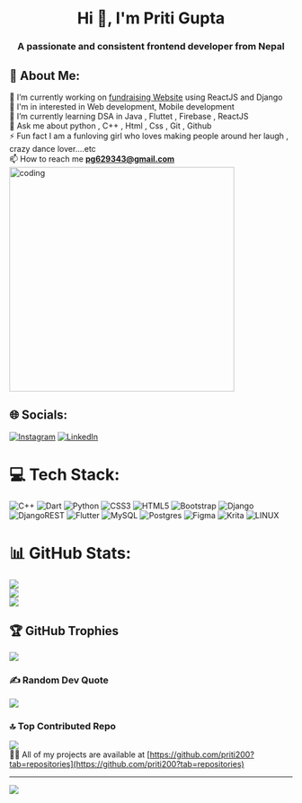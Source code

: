 <h1 align="center">Hi 👋, I'm Priti Gupta</h1>
<h3 align="center">A passionate and consistent frontend developer from Nepal</h3>

## 💫 About Me:
🔭 I’m currently working on [fundraising Website](https://github.com/priti200/AASHA) using ReactJS and Django<br>👯 I'm in interested in Web development, Mobile development <br>🌱 I’m currently learning DSA in Java , Fluttet , Firebase , ReactJS<br>💬 Ask me about python , C++ , Html , Css , Git , Github <br>⚡ Fun fact I am a funloving girl who loves making people around her laugh , crazy dance lover....etc
<br>
📫 How to reach me **pg629343@gmail.com**
<br>
<img align="center" alt="coding" width=400 src="https://user-images.githubusercontent.com/117377405/233771986-d5851088-4eb4-4043-99bb-7c504fa8ec55.png">


## 🌐 Socials:
[![Instagram](https://img.shields.io/badge/Instagram-%23E4405F.svg?logo=Instagram&logoColor=white)](https://instagram.com/eye_m_priti) [![LinkedIn](https://img.shields.io/badge/LinkedIn-%230077B5.svg?logo=linkedin&logoColor=white)](https://linkedin.com/in/priti-gupta-554637255) 

# 💻 Tech Stack:
![C++](https://img.shields.io/badge/c++-%2300599C.svg?style=for-the-badge&logo=c%2B%2B&logoColor=white) ![Dart](https://img.shields.io/badge/dart-%230175C2.svg?style=for-the-badge&logo=dart&logoColor=white) ![Python](https://img.shields.io/badge/python-3670A0?style=for-the-badge&logo=python&logoColor=ffdd54) ![CSS3](https://img.shields.io/badge/css3-%231572B6.svg?style=for-the-badge&logo=css3&logoColor=white) ![HTML5](https://img.shields.io/badge/html5-%23E34F26.svg?style=for-the-badge&logo=html5&logoColor=white) ![Bootstrap](https://img.shields.io/badge/bootstrap-%23563D7C.svg?style=for-the-badge&logo=bootstrap&logoColor=white) ![Django](https://img.shields.io/badge/django-%23092E20.svg?style=for-the-badge&logo=django&logoColor=white) ![DjangoREST](https://img.shields.io/badge/DJANGO-REST-ff1709?style=for-the-badge&logo=django&logoColor=white&color=ff1709&labelColor=gray) ![Flutter](https://img.shields.io/badge/Flutter-%2302569B.svg?style=for-the-badge&logo=Flutter&logoColor=white) ![MySQL](https://img.shields.io/badge/mysql-%2300f.svg?style=for-the-badge&logo=mysql&logoColor=white) ![Postgres](https://img.shields.io/badge/postgres-%23316192.svg?style=for-the-badge&logo=postgresql&logoColor=white) 	![Figma](https://img.shields.io/badge/figma-%23F24E1E.svg?style=for-the-badge&logo=figma&logoColor=white) ![Krita](https://img.shields.io/badge/Krita-203759?style=for-the-badge&logo=krita&logoColor=EEF37B) ![LINUX](https://img.shields.io/badge/Linux-FCC624?style=for-the-badge&logo=linux&logoColor=black)
# 📊 GitHub Stats:
![](https://github-readme-stats.vercel.app/api?username=priti200&theme=dark&hide_border=false&include_all_commits=false&count_private=false)<br/>
![](https://github-readme-streak-stats.herokuapp.com/?user=priti200&theme=dark&hide_border=false)<br/>
![](https://github-readme-stats.vercel.app/api/top-langs/?username=priti200&theme=dark&hide_border=false&include_all_commits=false&count_private=false&layout=compact)

## 🏆 GitHub Trophies
![](https://github-profile-trophy.vercel.app/?username=priti200&theme=radical&no-frame=false&no-bg=true&margin-w=4)

### ✍️ Random Dev Quote
![](https://quotes-github-readme.vercel.app/api?type=horizontal&theme=gruvbox)

### 🔝 Top Contributed Repo
![](https://github-contributor-stats.vercel.app/api?username=priti200&limit=5&theme=dark&combine_all_yearly_contributions=true)<br>
👨‍💻 All of my projects are available at [https://github.com/priti200?tab=repositories](https://github.com/priti200?tab=repositories)

---
[![](https://visitcount.itsvg.in/api?id=priti200&icon=0&color=0)](https://visitcount.itsvg.in)

<!-- Proudly created with GPRM ( https://gprm.itsvg.in ) -->

